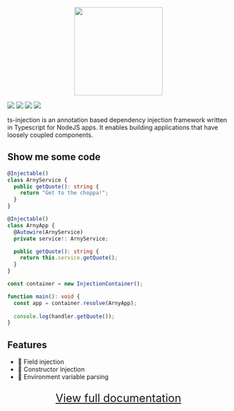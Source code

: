 <p align="center">
    <img width="200px" src="https://content.tylerburke.dev/images/ts-injection-logo.png" />
</p>

<a href="https://www.npmjs.com/package/ts-injection"><img src="https://img.shields.io/npm/v/ts-injection.svg"/></a>
<a href="https://bundlephobia.com/result?p=ts-injection"><img src="https://img.shields.io/bundlephobia/minzip/ts-injection.svg"/></a>
<img src="https://img.shields.io/badge/license-MIT-blue.svg"/>
<img src="https://img.shields.io/badge/PRs-welcome-brightgreen.svg"/>

ts-injection is an annotation based dependency injection framework written in Typescript for NodeJS apps. It enables building
applications that have loosely coupled components.

## Show me some code

```typescript
@Injectable()
class ArnyService {
  public getQuote(): string {
    return "Get to the choppa!";
  }
}

@Injectable()
class ArnyApp {
  @Autowire(ArnyService)
  private service!: ArnyService;

  public getQuote(): string {
    return this.service.getQuote();
  }
}

const container = new InjectionContainer();

function main(): void {
  const app = container.resolve(ArnyApp);
  
  console.log(handler.getQuote());
}
```

## Features

- 🌾 Field injection
- 🔨 Constructor injection
- 🔢 Environment variable parsing

<a href="https://burketyler.github.io/ts-injection/docs/usage"><p align="center" style="font-size: 25px">View full documentation</p></a>
